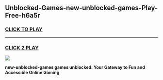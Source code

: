 
## Unblocked-Games-new-unblocked-games-Play-Free-h6a5r
<h3>
<a href="https://premium76.site?title=new-unblocked-games&ref=21A">CLICK TO PLAY</a></h3>
<hr>

<h3>
<a href="https://premium76.site?title=new-unblocked-games&ref=21A">CLICK 2 PLAY</a>
  
</h3>

<a href="https://premium76.site?title=new-unblocked-games&ref=21A"><img src="https://clearcache.store/games.png"></a>


**new-unblocked-games games unblocked: Your Gateway to Fun and Accessible Online Gaming**
